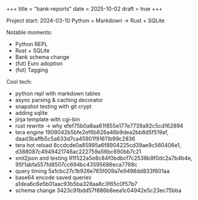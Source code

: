 +++
title = "bank-reports"
date = 2025-10-02
draft = true
+++

Project start: 2024-03-10
Python + Markdown -> Rust + SQLite

Notable moments:
- Python REPL
- Rust + SQLite
- Bank schema change
- (fut) Euro adoption
- (fut) Tagging

Cool tech:
- python repl with markdown tables
- async parsing & caching decorator
- snapshot testing with git crypt
- adding sqlite
- jinja template with cgi-bin
- rust rewrite -> why efef75b0a8aa61f855e177e7739a92c5cd162894
- tera engine 1909042b5bfe2ef6b826a46b9dea2bb8d5f519af, daad3baffb5c5a633d7ca45901f91611b99c2836
- tera hot reload 8ccdcde0a85995a6f8904225cd39ae9c560406e1, d388087c4949421746ac222759a56bc690bb7c21
- xml2json and testing 91f522a5e8c84f0bdbcf7c2538b8f0dc2a7b4b4e, 95f1abfa557fd8507cc694bc43595686eca7768c
- query timing 5a1cbc27c1b926e765f009a7e9498dd833f601aa
- base64 encode saved queries a1dea6c6e5b01aac93b5ba328aa8c3f65c0f57b7
- schema change 3423c91bdd57f886b8eea1c04942e5c23ec75bba

